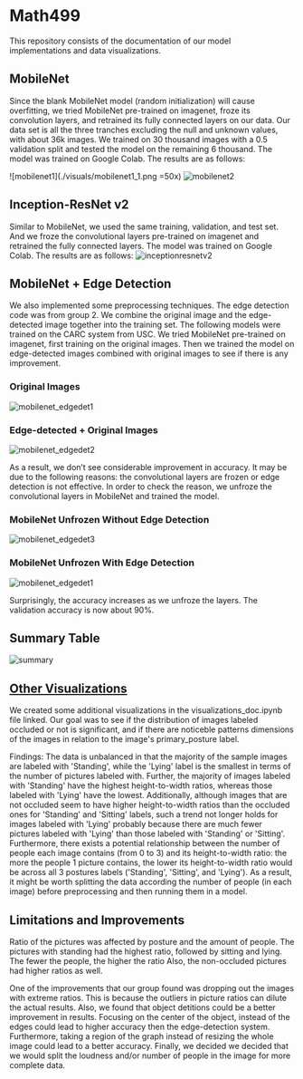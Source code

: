 # Math499
This repository consists of the documentation of our model implementations and data visualizations.

## MobileNet
Since the blank MobileNet model (random initialization) will cause overfitting, we tried MobileNet pre-trained on imagenet, froze its convolution layers, and retrained its fully connected layers on our data. Our data set is all the three tranches excluding the null and unknown values, with about 36k images. We trained on 30 thousand images with a 0.5 validation split and tested the model on the remaining 6 thousand. The model was trained on Google Colab. The results are as follows:

![mobilenet1](./visuals/mobilenet1_1.png =50x)
![mobilenet2](https://github.com/alan556022/Math499/blob/master/visuals/mobilenet2.png)

## Inception-ResNet v2
Similar to MobileNet, we used the same training, validation, and test set. And we froze the convolutional layers pre-trained on imagenet and retrained the fully connected layers. The model was trained on Google Colab. The results are as follows:
![inceptionresnetv2](https://github.com/alan556022/Math499/blob/master/visuals/inceptionresnetv2.png)

## MobileNet + Edge Detection
We also implemented some preprocessing techniques. The edge detection code was from group 2. We combine the original image and the edge-detected image together into the training set. The following models were trained on the CARC system from USC. We tried MobileNet pre-trained on imagenet, first training on the original images. Then we trained the model on edge-detected images combined with original images to see if there is any improvement.

### Original Images
![mobilenet_edgedet1](https://github.com/alan556022/Math499/blob/master/visuals/mobilenet_edgedet1.png)

### Edge-detected + Original Images
![mobilenet_edgedet2](https://github.com/alan556022/Math499/blob/master/visuals/mobilenet_edgedet2.png)

As a result, we don’t see considerable improvement in accuracy. It may be due to the following reasons: the convolutional layers are frozen or edge detection is not effective. In order to check the reason, we unfroze the convolutional layers in MobileNet and trained the model.

### MobileNet Unfrozen Without Edge Detection
![mobilenet_edgedet3](https://github.com/alan556022/Math499/blob/master/visuals/mobilenet_edgedet3.png)

### MobileNet Unfrozen With Edge Detection
![mobilenet_edgedet1](https://github.com/alan556022/Math499/blob/master/visuals/mobilenet_edgedet4.png)

Surprisingly, the accuracy increases as we unfroze the layers. The validation accuracy is now about 90%.

## Summary Table
![summary](https://github.com/alan556022/Math499/edit/master/visuals/summary.png)

## [Other Visualizations](https://github.com/alan556022/Math499/blob/master/visualizations_doc.ipynb)
We created some additional visualizations in the visualizations_doc.ipynb file linked. Our goal was to see if the distribution of images labeled occluded or not is significant, and if there are noticeble patterns dimensions of the images in relation to the image's primary_posture label.

Findings: The data is unbalanced in that the majority of the sample images are labeled with 'Standing', while the 'Lying' label is the smallest in terms of the number of pictures labeled with. Further, the majority of images labeled with 'Standing' have the highest height-to-width ratios, whereas those labeled with 'Lying' have the lowest. Additionally, although images that are not occluded seem to have higher height-to-width ratios than the occluded ones for 'Standing' and 'Sitting' labels, such a trend not longer holds for images labeled with 'Lying' probably because there are much fewer pictures labeled with 'Lying' than those labeled with 'Standing' or 'Sitting'. Furthermore, there exists a potential relationship between the number of people each image contains (from 0 to 3) and its height-to-width ratio: the more the people 1 picture contains, the lower its height-to-width ratio would be across all 3 postures labels ('Standing', 'Sitting', and 'Lying'). As a result, it might be worth splitting the data according the number of people (in each image) before preprocessing and then running them in a model.

## Limitations and Improvements
Ratio of the pictures was affected by posture and the amount of people. The pictures with standing had the highest ratio, followed by sitting and lying. The fewer the people, the higher the ratio Also, the non-occluded pictures had higher ratios as well.

One of the improvements that our group found was dropping out the images with extreme ratios. This is because the outliers in picture ratios can dilute the actual results. Also, we found that object detitions could be a better improvement in results. Focusing on the center of the object, instead of the edges could lead to higher accuracy then the edge-detection system. Furthermore, taking a region of the graph instead of resizing the whole image could lead to a better accuracy. Finally, we decided we decided that we would split the loudness and/or number of people in the image for more complete data. 

